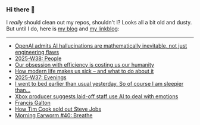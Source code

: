 ### Hi there 👋

I _really_ should clean out my repos, shouldn't I? Looks all a bit old and dusty. But until I do, here is [my blog](https://lostfocus.de/) and [my linkblog](https://dominikschwind.com/links):

--- 

<!-- POST-LIST:START -->
- [OpenAI admits AI hallucinations are mathematically inevitable, not just engineering flaws](https://www.computerworld.com/article/4059383/openai-admits-ai-hallucinations-are-mathematically-inevitable-not-just-engineering-flaws.html)
- [2025-W38: People](https://lostfocus.de/2025/09/21/2025-w38-people/)
- [Our obsession with efficiency is costing us our humanity](https://www.vogue.com.au/culture/features/reintroducing-friction/news-story/af80aeac433d7b465c10e3d5de870225)
- [How modern life makes us sick – and what to do about it](https://www.theguardian.com/books/2025/sep/21/how-modern-life-makes-us-sick-and-what-to-do-about-it)
- [2025-W37: Evenings](https://lostfocus.de/2025/09/14/2025-w37-evenings/)
- [I went to bed earlier than usual yesterday. So of course I am sleepier than…](https://lostfocus.de/2025/09/11/235134/)
- [Xbox producer suggests laid-off staff use AI to deal with emotions](https://www.bbc.com/news/articles/ckglzxy389zo)
- [Francis Galton](https://lostfocus.de/2025/09/10/francis-galton/)
- [How Tim Cook sold out Steve Jobs](https://www.anildash.com//2025/09/09/how-tim-cook-sold-out-steve-jobs/)
- [Morning Earworm #40: Breathe](https://lostfocus.de/2025/09/09/morning-earworm-40-breathe/)
<!-- POST-LIST:END -->

<!--
**lostfocus/lostfocus** is a ✨ _special_ ✨ repository because its `README.md` (this file) appears on your GitHub profile.

Here are some ideas to get you started:

- 🔭 I’m currently working on ...
- 🌱 I’m currently learning ...
- 👯 I’m looking to collaborate on ...
- 🤔 I’m looking for help with ...
- 💬 Ask me about ...
- 📫 How to reach me: ...
- 😄 Pronouns: ...
- ⚡ Fun fact: ...
-->
